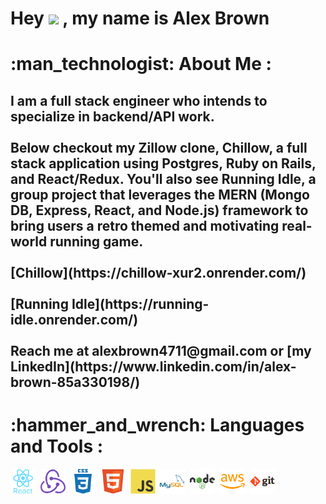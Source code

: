 <h1>
  Hey 
  <img src="https://media.giphy.com/media/hvRJCLFzcasrR4ia7z/giphy.gif" width="30px"/>
  , my name is Alex Brown 
</h1>
<h1>
  :man_technologist: About Me :
</h1>
  <h2>
    I am a full stack engineer who intends to specialize in backend/API work. 
    </br>
    </br> 
    Below checkout my Zillow clone, Chillow, a full stack application using Postgres, Ruby on Rails, and React/Redux. You'll also see Running Idle, a group project that leverages the MERN (Mongo DB, Express, React, and Node.js) framework to bring users 
    a retro themed and motivating real-world running game.
    </br>
    </br>
    [Chillow](https://chillow-xur2.onrender.com/)
    </br>
    </br>
    [Running Idle](https://running-idle.onrender.com/)
    </br>
    </br>
    Reach me at alexbrown4711@gmail.com or [my LinkedIn](https://www.linkedin.com/in/alex-brown-85a330198/)
  </h2>
<h1>
  :hammer_and_wrench: Languages and Tools :
</h1>
<div>
  <img src="https://github.com/devicons/devicon/blob/master/icons/react/react-original-wordmark.svg" title="React" alt="React" width="40" height="40"/>&nbsp;
  <img src="https://github.com/devicons/devicon/blob/master/icons/redux/redux-original.svg" title="Redux" alt="Redux " width="40" height="40"/>&nbsp;
  <img src="https://github.com/devicons/devicon/blob/master/icons/css3/css3-plain-wordmark.svg"  title="CSS3" alt="CSS" width="40" height="40"/>&nbsp;
  <img src="https://github.com/devicons/devicon/blob/master/icons/html5/html5-original.svg" title="HTML5" alt="HTML" width="40" height="40"/>&nbsp;
  <img src="https://github.com/devicons/devicon/blob/master/icons/javascript/javascript-original.svg" title="JavaScript" alt="JavaScript" width="40" height="40"/>&nbsp;
  <img src="https://github.com/devicons/devicon/blob/master/icons/mysql/mysql-original-wordmark.svg" title="MySQL"  alt="MySQL" width="40" height="40"/>&nbsp;
  <img src="https://github.com/devicons/devicon/blob/master/icons/nodejs/nodejs-original-wordmark.svg" title="NodeJS" alt="NodeJS" width="40" height="40"/>&nbsp;
  <img src="https://github.com/devicons/devicon/blob/master/icons/amazonwebservices/amazonwebservices-plain-wordmark.svg" title="AWS" alt="AWS" width="40" height="40"/>&nbsp;
  <img src="https://github.com/devicons/devicon/blob/master/icons/git/git-original-wordmark.svg" title="Git" **alt="Git" width="40" height="40"/>
</div>


